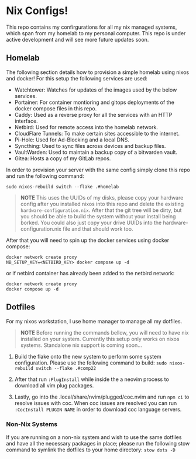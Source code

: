 # Nix Configs!

This repo contains my confirgurations for all my nix managed systems, which
span from my homelab to my personal computer. This repo is under active development 
and will see more future updates soon.

## Homelab

The following section details how to provision a simple homelab using nixos 
and docker! For this setup the following services are used:

- Watchtower: Watches for updates of the images used by the below services.
- Portainer: For container montioring and gitops deployments of the docker
  compose files in this repo.
- Caddy: Used as a reverse proxy for all the services with an
  HTTP interface.
- Netbird: Used for remote access into the homelab network.
- CloudFlare Tunnels: To make certain sites accessible to the internet.
- Pi-Hole: Used for Ad-Blocking and a local DNS.
- Syncthing: Used to sync files across devices and backup files.
- VaultWarden: Used to maintain a backup copy of a bitwarden vault.
- Gitea: Hosts a copy of my GitLab repos.

In order to provision your server with the same config simply clone this repo
and run the following command:

`sudo nixos-rebuild switch --flake .#homelab`

> **NOTE** This uses the UUIDs of my disks, please copy your hardware config
> after you installed nixos into this repo and delete the existing
> `hardware-configuration.nix`. After that the git tree will be dirty, but you
> should be able to build the system without your install being borked. You
> could also just copy your drive UUIDs into the hardware-configuration.nix file 
> and that should work too.

After that you will need to spin up the docker services using docker compose:

```
docker network create proxy
NB_SETUP_KEY=<NETBIRD_KEY> docker compose up -d
```

or if netbird container has already been added to the netbird network:

```
docker network create proxy
docker compose up -d
```

## Dotfiles

For my nixos workstation, I use home manager to manage all my dotfiles.

> **NOTE** Before running the commands bellow, you will need to have nix
> installed on your system. Currently this setup only works on nixos systems.
> Standalone nix support is coming soon...

1. Build the flake onto the new system to perform some system configuration. Please use the 
   following command to build: `sudo nixos-rebuild switch --flake .#comp22`

2. After that run `:PlugInstall` while inside the a neovim process to download all vim
   plug packages.

3. Lastly, go into the .local/share/nvim/plugged/coc.nvim and run `npm ci` to resolve
   issues with coc. When coc issues are resolved you can run `:CocInstall PLUGIN
   NAME` in order to download coc language servers.

### Non-Nix Systems

If you are running on a non-nix system and wish to use the same dotfiles and
have all the necessary packages in place; please run the following stow command 
to symlink the dotfiles to your home directory: `stow dots -D`
